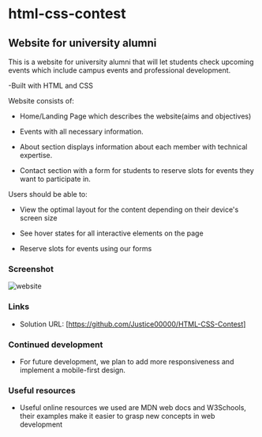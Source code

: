 # html-css-contest

## Website for university alumni

This is a website for university alumni that will let students check upcoming events which include campus events and professional development.

-Built with HTML and CSS

Website consists of:

- Home/Landing Page which describes the website(aims and objectives)

- Events with all necessary information.

- About section displays information about each member with technical expertise.

- Contact section with a form for students to reserve slots for events they want to participate in.

Users should be able to:

- View the optimal layout for the content depending on their device's screen size

- See hover states for all interactive elements on the page

- Reserve slots for events using our forms

### Screenshot

![website](https://github.com/Justice00000/HTML-CSS-Contest/assets/133651805/85bb4696-19ee-4f37-ba08-9ac11057be87)



### Links

- Solution URL: [https://github.com/Justice00000/HTML-CSS-Contest]


### Continued development

- For future development, we plan to add more responsiveness and implement a mobile-first design.

### Useful resources

- Useful online resources we used are MDN web docs and W3Schools, their examples make it easier to grasp new concepts in web development

